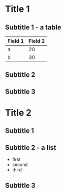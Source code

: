 # Title 1

## Subtitle 1 - a table

| Field 1 | Field 2 |
|---|---|
|a|20|
|b|30|


## Subtitle 2

## Subtitle 3

# Title 2

## Subtitle 1

## Subtitle 2 - a list

- first
- second
- third

## Subtitle 3

